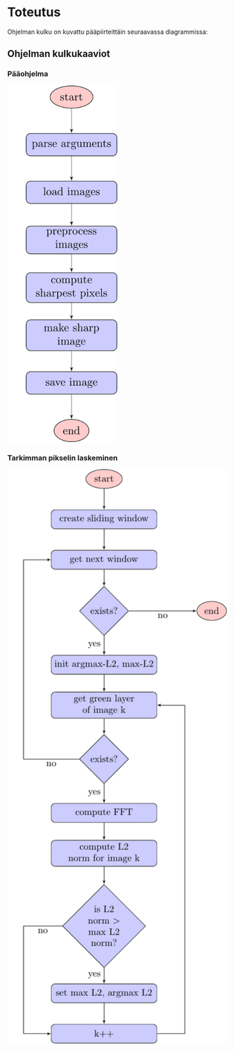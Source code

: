 # Toteutus

Ohjelman kulku on kuvattu pääpiirteittäin seuraavassa diagrammissa:

## Ohjelman kulkukaaviot

### Pääohjelma

<img src="./diagrams/main.png" alt="Main program" width="250px"/>

### Tarkimman pikselin laskeminen

<img src="./diagrams/sharpest.png" alt="Compute sharpest pixels" width="500px"/>
